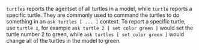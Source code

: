 ﻿`turtles` reports the agentset of all turtles in a model, while `turtle` reports a specific turtle. They are commonly used to command the turtles to do something in an `ask turtles [ ... ]` context. To report a specific turtle, use `turtle x`, for example `ask turtle 2 [ set color green ]` would set the turtle number 2 to green, while `ask turtles [ set color green ]` would change all of the turtles in the model to green. 
